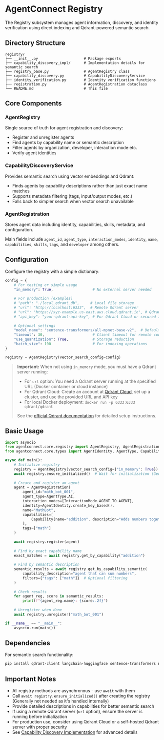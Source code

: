 # AgentConnect Registry

The Registry subsystem manages agent information, discovery, and identity verification using direct indexing and Qdrant-powered semantic search.

## Directory Structure

```
registry/
├── __init__.py                     # Package exports
├── capability_discovery_impl/      # Implementation details for semantic search
├── registry_base.py                # AgentRegistry class
├── capability_discovery.py         # CapabilityDiscoveryService 
├── identity_verification.py        # Identity verification functions
├── registration.py                 # AgentRegistration dataclass
└── README.md                       # This file
```

## Core Components

### AgentRegistry

Single source of truth for agent registration and discovery:

- Register and unregister agents
- Find agents by capability name or semantic description
- Filter agents by organization, developer, interaction mode etc.
- Verify agent identities

### CapabilityDiscoveryService

Provides semantic search using vector embeddings and Qdrant:

- Finds agents by capability descriptions rather than just exact name matches
- Supports metadata filtering (tags, input/output modes, etc.)
- Falls back to simpler search when vector search unavailable

### AgentRegistration

Stores agent data including identity, capabilities, skills, metadata, and configuration.

Main fields include `agent_id`, `agent_type`, `interaction_modes`, `identity`, `name`, `capabilities`, `skills`, `tags`, and `developer` among others.

## Configuration

Configure the registry with a simple dictionary:

```python
config = {
    # For testing or simple usage
    "in_memory": True,                  # No external server needed
    
    # For production (examples)
    # "path": "./local_qdrant_db",     # Local file storage
    # "url": "http://localhost:6333",  # Remote Qdrant server
    # "url": "https://xyz-example.us-east.aws.cloud.qdrant.io", # Qdrant Cloud
    # "api_key": "your-qdrant-api-key", # For Qdrant Cloud or secured instances
    
    # Optional settings
    "model_name": "sentence-transformers/all-mpnet-base-v2",  # Default embedding model
    "timeout": 30,                      # Client timeout for remote connections
    "use_quantization": True,           # Storage reduction
    "batch_size": 100                   # For indexing operations
}

registry = AgentRegistry(vector_search_config=config)
```

> **Important:** When not using `in_memory` mode, you must have a Qdrant server running:
> - For `url` option: You need a Qdrant server running at the specified URL (Docker container or cloud instance)
> - For Qdrant Cloud: Create an account at [Qdrant Cloud](https://qdrant.tech/), set up a cluster, and use the provided URL and API key
> - For local Docker deployment: `docker run -p 6333:6333 qdrant/qdrant`
>
> See the [official Qdrant documentation](https://qdrant.tech/documentation/) for detailed setup instructions.

## Basic Usage

```python
import asyncio
from agentconnect.core.registry import AgentRegistry, AgentRegistration
from agentconnect.core.types import AgentIdentity, AgentType, Capability, InteractionMode

async def main():
    # Initialize registry
    registry = AgentRegistry(vector_search_config={"in_memory": True})
    await registry.ensure_initialized()  # Wait for initialization (Generally not needed as it's handled internally)
    
    # Create and register an agent
    agent = AgentRegistration(
        agent_id="math_bot_001",
        agent_type=AgentType.AI,
        interaction_modes=[InteractionMode.AGENT_TO_AGENT],
        identity=AgentIdentity.create_key_based(),
        name="MathBot",
        capabilities=[
            Capability(name="addition", description="Adds numbers together")
        ],
        tags=["math"]
    )
    
    await registry.register(agent)
    
    # Find by exact capability name
    exact_matches = await registry.get_by_capability("addition")
    
    # Find by semantic description
    semantic_results = await registry.get_by_capability_semantic(
        capability_description="agent that can sum numbers",
        filters={"tags": ["math"]}  # Optional filtering
    )
    
    # Check results
    for agent_reg, score in semantic_results:
        print(f"{agent_reg.name}: {score:.2f}")
    
    # Unregister when done
    await registry.unregister("math_bot_001")

if __name__ == "__main__":
    asyncio.run(main())
```

## Dependencies

For semantic search functionality:
```bash
pip install qdrant-client langchain-huggingface sentence-transformers numpy
```

## Important Notes

- All registry methods are asynchronous - use `await` with them
- Call `await registry.ensure_initialized()` after creating the registry (Generally not needed as it's handled internally)
- Provide detailed descriptions in capabilities for better semantic search
- If using a remote Qdrant server (`url` option), ensure the server is running before initialization
- For production use, consider using Qdrant Cloud or a self-hosted Qdrant server with proper security
- See [Capability Discovery Implementation](capability_discovery_impl/README.md) for advanced details 